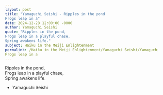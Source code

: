```yaml
---
layout: post
title: "Yamaguchi Seishi - Ripples in the pond  
Frogs leap in a"
date: 2024-12-28 12:00:00 -0000
author: Yamaguchi Seishi
quote: "Ripples in the pond,  
Frogs leap in a playful chase,  
Spring awakens life."
subject: Haiku in the Meiji Enlightenment
permalink: /Haiku in the Meiji Enlightenment/Yamaguchi Seishi/Yamaguchi Seishi - Ripples in the pond  
Frogs leap in a
---
```


Ripples in the pond,  
Frogs leap in a playful chase,  
Spring awakens life.

- Yamaguchi Seishi
